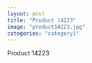 ```yaml
---
layout: post
title: "Product 14223"
image: "product14223.jpg"
categories: "category1"
---
```

Product 14223
